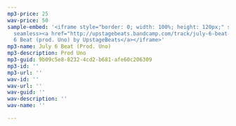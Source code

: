 ```yaml
---
mp3-price: 25
wav-price: 50
sample-embed: '<iframe style="border: 0; width: 100%; height: 120px;" src="https://bandcamp.com/EmbeddedPlayer/track=263492313/size=large/bgcol=ffffff/linkcol=0687f5/tracklist=false/artwork=none/transparent=true/"
  seamless><a href="http://upstagebeats.bandcamp.com/track/july-6-beat-prod-uno">July
  6 Beat (prod. Uno) by UpstageBeats</a></iframe>'
mp3-name: July 6 Beat (Prod. Uno)
mp3-description: Prod Uno
mp3-guid: 9b09c5e8-8232-4cd2-b681-afe60c206309
mp3-id: ''
mp3-url: ''
wav-id: ''
wav-url: ''
wav-guid: ''
wav-description: ''
wav-name: ''

---
```

